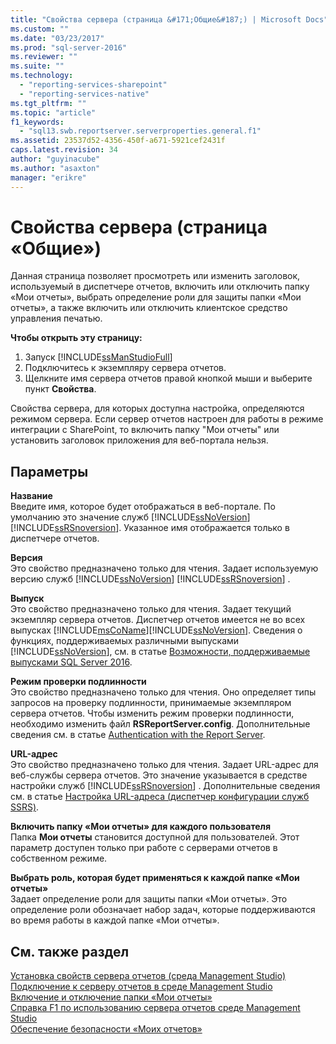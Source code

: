 ```yaml
---
title: "Свойства сервера (страница &#171;Общие&#187;) | Microsoft Docs"
ms.custom: ""
ms.date: "03/23/2017"
ms.prod: "sql-server-2016"
ms.reviewer: ""
ms.suite: ""
ms.technology: 
  - "reporting-services-sharepoint"
  - "reporting-services-native"
ms.tgt_pltfrm: ""
ms.topic: "article"
f1_keywords: 
  - "sql13.swb.reportserver.serverproperties.general.f1"
ms.assetid: 23537d52-4356-450f-a671-5921cef2431f
caps.latest.revision: 34
author: "guyinacube"
ms.author: "asaxton"
manager: "erikre"
---
```

# Свойства сервера (страница &#171;Общие&#187;)
  Данная страница позволяет просмотреть или изменить заголовок, используемый в диспетчере отчетов, включить или отключить папку «Мои отчеты», выбрать определение роли для защиты папки «Мои отчеты», а также включить или отключить клиентское средство управления печатью.  
  
 **Чтобы открыть эту страницу:**
 1) Запуск [!INCLUDE[ssManStudioFull](../../includes/ssmanstudiofull-md.md)]
 2) Подключитесь к экземпляру сервера отчетов.
 3) Щелкните имя сервера отчетов правой кнопкой мыши и выберите пункт **Свойства**.  
  
 Свойства сервера, для которых доступна настройка, определяются режимом сервера. Если сервер отчетов настроен для работы в режиме интеграции с SharePoint, то включить папку "Мои отчеты" или установить заголовок приложения для веб-портала нельзя.  
  
## Параметры  
 **Название**  
 Введите имя, которое будет отображаться в веб-портале. По умолчанию это значение служб [!INCLUDE[ssNoVersion](../../includes/ssnoversion-md.md)] [!INCLUDE[ssRSnoversion](../../includes/ssrsnoversion-md.md)]. Указанное имя отображается только в диспетчере отчетов.  
  
 **Версия**  
 Это свойство предназначено только для чтения. Задает используемую версию служб [!INCLUDE[ssNoVersion](../../includes/ssnoversion-md.md)] [!INCLUDE[ssRSnoversion](../../includes/ssrsnoversion-md.md)] .  
  
 **Выпуск**  
 Это свойство предназначено только для чтения. Задает текущий экземпляр сервера отчетов. Диспетчер отчетов имеется не во всех выпусках [!INCLUDE[msCoName](../../includes/msconame-md.md)][!INCLUDE[ssNoVersion](../../includes/ssnoversion-md.md)]. Сведения о функциях, поддерживаемых различными выпусками [!INCLUDE[ssNoVersion](../../includes/ssnoversion-md.md)], см. в статье [Возможности, поддерживаемые выпусками SQL Server 2016](../Topic/Features%20Supported%20by%20the%20Editions%20of%20SQL%20Server%202016.md).  
  
 **Режим проверки подлинности**  
 Это свойство предназначено только для чтения. Оно определяет типы запросов на проверку подлинности, принимаемые экземпляром сервера отчетов. Чтобы изменить режим проверки подлинности, необходимо изменить файл **RSReportServer.config**. Дополнительные сведения см. в статье [Authentication with the Report Server](../../reporting-services/security/authentication-with-the-report-server.md).  
  
 **URL-адрес**  
 Это свойство предназначено только для чтения. Задает URL-адрес для веб-службы сервера отчетов. Это значение указывается в средстве настройки служб [!INCLUDE[ssRSnoversion](../../includes/ssrsnoversion-md.md)] . Дополнительные сведения см. в статье [Настройка URL-адреса (диспетчер конфигурации служб SSRS)](../../reporting-services/install-windows/configure-a-url-ssrs-configuration-manager.md).  
  
 **Включить папку «Мои отчеты» для каждого пользователя**  
 Папка **Мои отчеты** становится доступной для пользователей. Этот параметр доступен только при работе с серверами отчетов в собственном режиме.  
  
 **Выбрать роль, которая будет применяться к каждой папке «Мои отчеты»**  
 Задает определение роли для защиты папки «Мои отчеты». Это определение роли обозначает набор задач, которые поддерживаются во время работы в каждой папке «Мои отчеты».  

  
## См. также раздел  
 [Установка свойств сервера отчетов (среда Management Studio)](../../reporting-services/tools/set-report-server-properties-management-studio.md)   
 [Подключение к серверу отчетов в среде Management Studio](../../reporting-services/tools/connect-to-a-report-server-in-management-studio.md)   
 [Включение и отключение папки «Мои отчеты»](../../reporting-services/report-server/enable-and-disable-my-reports.md)   
 [Справка F1 по использованию сервера отчетов среде Management Studio](../../reporting-services/tools/report-server-in-management-studio-f1-help.md)   
 [Обеспечение безопасности «Моих отчетов»](../../reporting-services/security/secure-my-reports.md)  
  
  